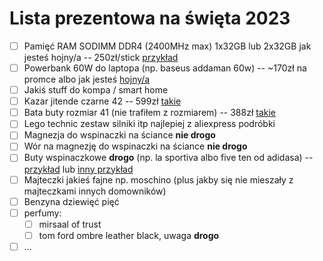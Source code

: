 # Lista prezentowa na święta 2023
- [ ] Pamięć RAM SODIMM DDR4 (2400MHz max) 1x32GB lub 2x32GB jak jesteś hojny/a -- 250zł/stick [przykład](https://www.zadowolenie.pl/goodram-pamiec-ddr4-sodimm-32gb-3200-cl22)
- [ ] Powerbank 60W do laptopa (np. baseus addaman 60w) -- ~170zł na promce albo jak jesteś [hojny/a](https://www.amazon.pl/dp/B09VPHVT2Z?smid=A2PGPJL0BBLHLX&tag=ugcplpepper21-21&ascsubtag=508449826)
- [ ] Jakiś stuff do kompa / smart home
- [ ] Kazar jitende czarne 42 -- 599zł [takie](https://kazar.com/sznurowane-trzewiki-na-podeszwie-z-bieznikiem-83858-01-00.html)
- [ ] Bata buty rozmiar 41 (nie trafiłem z rozmiarem) -- 388zł [takie](https://www.zalando.pl/bata-botki-sznurowane-schwarz-bt912k01r-q11.html)
- [ ] Lego technic zestaw silniki itp najlepiej z aliexpress podróbki
- [ ] Magnezja do wspinaczki na ściance **nie drogo**
- [ ] Wór na magnezję do wspinaczki na ściance **nie drogo**
- [ ] Buty wspinaczkowe **drogo** (np. la sportiva albo five ten od adidasa) -- [przykład](https://8a.pl/buty-wspinaczkowe-five-ten-quantum-vcs-solar-yellow) lub [inny przykład](https://8a.pl/buty-wspinaczkowe-la-sportiva-tarantula-olive-neon)
- [ ] Majteczki jakieś fajne np. moschino (plus jakby się nie mieszały z majteczkami innych domowników)
- [ ] Benzyna dziewięć pięć
- [ ] perfumy:
    - [ ] mirsaal of trust
    - [ ] tom ford ombre leather black, uwaga **drogo**
- [ ] ...
